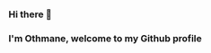 ### Hi there 👋

### I'm Othmane, welcome to my Github profile
<!--
**othmane-ettadlaoui/othmane-ettadlaoui** is a ✨ _special_ ✨ repository because its `README.md` (this file) appears on your GitHub profile.


-->
